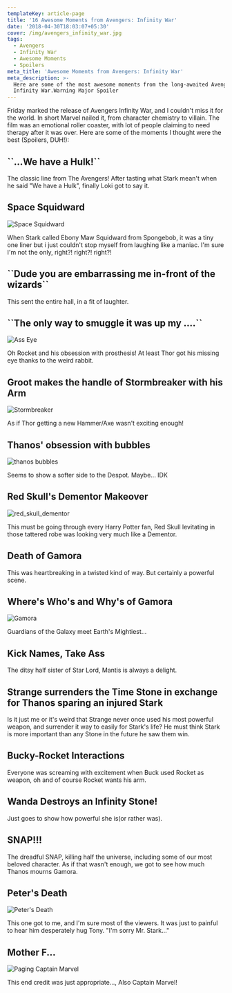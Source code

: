 ```yaml
---
templateKey: article-page
title: '16 Awesome Moments from Avengers: Infinity War'
date: '2018-04-30T18:03:07+05:30'
cover: /img/avengers_infinity_war.jpg
tags:
  - Avengers
  - Infinity War
  - Awesome Moments
  - Spoilers
meta_title: 'Awesome Moments from Avengers: Infinity War'
meta_description: >-
  Here are some of the most awesome moments from the long-awaited Avenger's
  Infinity War.Warning Major Spoiler
---
```

Friday marked the release of Avengers Infinity War, and I couldn't miss it for the world. In short Marvel nailed it, from character chemistry to villain. The film was an emotional roller coaster, with lot of people claiming to need therapy after it was over. Here are some of the moments I thought were the best (Spoilers, DUH!):

## \`\`...We have a Hulk!\`\`

The classic line from The Avengers! After tasting what Stark mean't when he said "We have a Hulk", finally Loki got to say it.

## Space Squidward

![Space Squidward](/img/squidward.webp)

When Stark called Ebony Maw Squidward from Spongebob, it was a tiny one liner but i just couldn't stop myself from laughing like a maniac. I'm sure I'm not the only, right?! right?! right?!

## \`\`Dude you are embarrassing me in-front of the wizards\`\`

This sent the entire hall, in a fit of laughter.

## \`\`The only way to smuggle it was up my ....\`\`

![Ass Eye](/img/eye.webp)

Oh Rocket and his obsession with prosthesis! At least Thor got his missing eye thanks to the weird rabbit.

## Groot makes the handle of Stormbreaker with his Arm

![Stormbreaker](/img/stormbreaker.webp)

As if Thor getting a new Hammer/Axe wasn't exciting enough!

## Thanos' obsession with bubbles

![thanos bubbles](/img/bubbles.webp)

Seems to show a softer side to the Despot. Maybe... IDK

## Red Skull's Dementor Makeover

![red_skull_dementor](/img/dementor.jpeg)

This must be going through every Harry Potter fan, Red Skull levitating in those tattered robe was looking very much like a Dementor.

## Death of Gamora

This was heartbreaking in a twisted kind of way. But certainly a powerful scene.

## Where's Who's and Why's of Gamora

![Gamora](/img/gamora.webp)

Guardians of the Galaxy meet Earth's Mightiest...

## Kick Names, Take Ass

The ditsy half sister of Star Lord, Mantis is always a delight.

## Strange surrenders the Time Stone in exchange for Thanos sparing an injured Stark

Is it just me or it's weird that Strange never once used his most powerful weapon, and surrender it way to easily for Stark's life? He must think Stark is more important than any Stone in the future he saw them win.

## Bucky-Rocket Interactions

Everyone was screaming with excitement when Buck used Rocket as weapon, oh and of course Rocket wants his arm.

## Wanda Destroys an Infinity Stone!

Just goes to show how powerful she is(or rather was).

## SNAP!!!

The dreadful SNAP, killing half the universe, including some of our most beloved character. As if that wasn't enough, we got to see how much Thanos mourns Gamora.

## Peter's Death

![Peter's Death](/img/peters_death.webp)

This one got to me, and I'm sure most of the viewers. It was just to painful to hear him desperately hug Tony. "I'm sorry Mr. Stark..."

## Mother F...

![Paging Captain Marvel](/img/captainmarvel.webp)

This end credit was just appropriate..., Also Captain Marvel!
